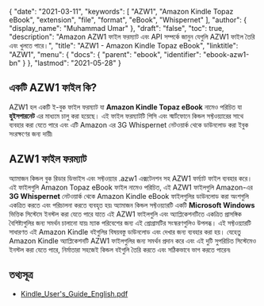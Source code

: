 {
  "date": "2021-03-11",
  "keywords": [
    "AZW1",
    "Amazon Kindle Topaz eBook",
    "extension",
    "file",
    "format",
    "eBook",
    "Whispernet"
  ],
  "author": {
    "display_name": "Muhammad Umar"
  },
  "draft": "false",
  "toc": true,
  "description": "Amazon AZW1 ফাইল ফরম্যাট এবং API সম্পর্কে জানুন যেগুলি AZW1 ফাইল তৈরি এবং খুলতে পারে।",
  "title": "AZW1 - Amazon Kindle Topaz eBook",
  "linktitle": "AZW1",
  "menu": {
    "docs": {
      "parent": "ebook",
      "identifier": "ebook-azw1-bn"
    }
  },
  "lastmod": "2021-05-28"
}

## একটি AZW1 ফাইল কি? ##

AZW1 হল একটি ই-বুক ফাইল ফরম্যাট যা **Amazon Kindle Topaz eBook** নামেও পরিচিত যা **হুইসপারনেট** এর মাধ্যমে চালু করা হয়েছে। এই ফাইল ফরম্যাটটি পিসি এবং স্মার্টফোনে কিন্ডল সফ্টওয়্যারের সাথে ব্যবহার করা যেতে পারে এবং এটি Amazon এর 3G Whispernet নেটওয়ার্ক থেকে ডাউনলোড করা ইবুক সংরক্ষণের জন্য দায়ী৷

## AZW1 ফাইল ফরম্যাট ##

অ্যামাজন কিন্ডল বুক রিডার ডিভাইস এবং সফ্টওয়্যার .azw1 এক্সটেনশন সহ AZW1 ফর্ম্যাট ফাইল ব্যবহার করে। এই ফাইলগুলি Amazon Topaz eBook ফাইল নামেও পরিচিত, এই AZW1 ফাইলগুলি Amazon-এর **3G Whispernet** নেটওয়ার্ক থেকে Amazon Kindle eBook ফাইলগুলির ডাউনলোড করা অংশগুলি একত্রিত করতে এবং পরিচালনা করতে ব্যবহৃত হয়৷ অ্যামাজন কিন্ডল সফ্টওয়্যারটি একটি **Microsoft Windows** ভিত্তিক সিস্টেমে ইনস্টল করা যেতে পারে যাতে এই AZW1 ফাইলগুলি এবং অ্যাপ্লিকেশনটিতে একত্রিত প্রাসঙ্গিক বৈশিষ্ট্যগুলির জন্য সমর্থন চালানো যায়৷ ম্যাক পরিবেশের জন্য এই প্রোগ্রামটির সংস্করণগুলিও উপলব্ধ। এই সফ্টওয়্যারটি সাধারণত এই Amazon Kindle বইগুলির বিষয়বস্তু ডাউনলোড এবং দেখার জন্য ব্যবহার করা হয়। যেহেতু Amazon Kindle অ্যাপ্লিকেশনটি AZW1 ফাইলগুলির জন্য সমর্থন প্রদান করে এবং এই দুটি সুপরিচিত সিস্টেমেও ইনস্টল করা যেতে পারে, নির্মাতারা সহজেই কিন্ডল বইগুলি তৈরি করতে এবং সঠিকভাবে ভাগ করতে পারেন৷

## তথ্যসূত্র

* [Kindle_User's_Guide_English.pdf](https://kindle.s3.amazonaws.com/Kindle_User%27s_Guide_English.pdf)



